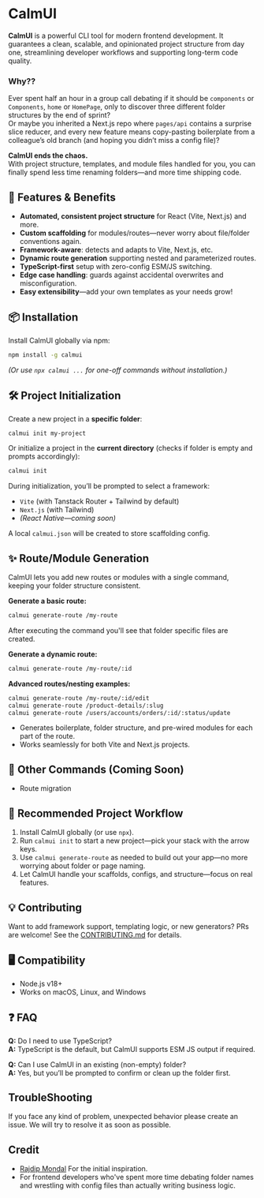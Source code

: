 # CalmUI

**CalmUI** is a powerful CLI tool for modern frontend development. It guarantees a clean, scalable, and opinionated project structure from day one, streamlining developer workflows and supporting long-term code quality.

### Why??

Ever spent half an hour in a group call debating if it should be `components` or `Components`, `home` or `HomePage`, only to discover three different folder structures by the end of sprint?  
Or maybe you inherited a Next.js repo where `pages/api` contains a surprise slice reducer, and every new feature means copy-pasting boilerplate from a colleague’s old branch (and hoping you didn’t miss a config file)?

**CalmUI ends the chaos.**  
With project structure, templates, and module files handled for you, you can finally spend less time renaming folders—and more time shipping code.


## 🚀 Features & Benefits

- **Automated, consistent project structure** for React (Vite, Next.js) and more.
- **Custom scaffolding** for modules/routes—never worry about file/folder conventions again.
- **Framework-aware**: detects and adapts to Vite, Next.js, etc.
- **Dynamic route generation** supporting nested and parameterized routes.
- **TypeScript-first** setup with zero-config ESM/JS switching.
- **Edge case handling**: guards against accidental overwrites and misconfiguration.
- **Easy extensibility**—add your own templates as your needs grow!

## 📦 Installation

Install CalmUI globally via npm:

```bash
npm install -g calmui
```

_(Or use `npx calmui ...` for one-off commands without installation.)_

## 🛠 Project Initialization

Create a new project in a **specific folder**:

```bash
calmui init my-project
```

Or initialize a project in the **current directory** (checks if folder is empty and prompts accordingly):

```bash
calmui init
```

During initialization, you’ll be prompted to select a framework:

- `Vite` (with Tanstack Router + Tailwind by default)
- `Next.js` (with Tailwind)
- _(React Native—coming soon)_

A local `calmui.json` will be created to store scaffolding config.

## ✨ Route/Module Generation

CalmUI lets you add new routes or modules with a single command, keeping your folder structure consistent.

**Generate a basic route:**

```bash
calmui generate-route /my-route
```

After executing the command you'll see that folder specific files are created.

**Generate a dynamic route:**

```bash
calmui generate-route /my-route/:id
```

**Advanced routes/nesting examples:**

```bash
calmui generate-route /my-route/:id/edit
calmui generate-route /product-details/:slug
calmui generate-route /users/accounts/orders/:id/:status/update
```

- Generates boilerplate, folder structure, and pre-wired modules for each part of the route.
- Works seamlessly for both Vite and Next.js projects.

## 🧩 Other Commands (Coming Soon)

- Route migration

## 📝 Recommended Project Workflow

1. Install CalmUI globally (or use `npx`).
2. Run `calmui init` to start a new project—pick your stack with the arrow keys.
3. Use `calmui generate-route` as needed to build out your app—no more worrying about folder or page naming.
4. Let CalmUI handle your scaffolds, configs, and structure—focus on real features.

## 💡 Contributing

Want to add framework support, templating logic, or new generators? PRs are welcome! See the [CONTRIBUTING.md](CONTRIBUTING.md) for details.

## 🖥 Compatibility

- Node.js v18+
- Works on macOS, Linux, and Windows

## ❓ FAQ

**Q:** Do I need to use TypeScript?  
**A:** TypeScript is the default, but CalmUI supports ESM JS output if required.

**Q:** Can I use CalmUI in an existing (non-empty) folder?  
**A:** Yes, but you’ll be prompted to confirm or clean up the folder first.

## TroubleShooting

If you face any kind of problem, unexpected behavior please create an issue. We will try to resolve it as soon as possible.

## Credit

- [Rajdip Mondal](https://github.com/RajdipM) For the initial inspiration.
- For frontend developers who've spent more time debating folder names and wrestling with config files than actually writing business logic.

